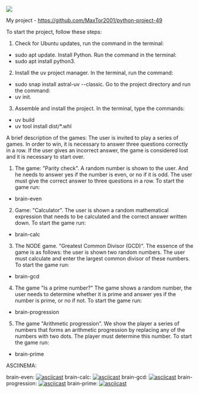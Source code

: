 <a href="https://codeclimate.com/github/MaxTor2001/python-project-49/maintainability"><img 
src="https://api.codeclimate.com/v1/badges/03c530ba0ac369e38585/maintainability" /></a>

My project - https://github.com/MaxTor2001/python-project-49

To start the project, follow these steps:
1. Check for Ubuntu updates, run the command in the terminal:
- sudo apt update.
Install Python. Run the command in the terminal:
- sudo apt install python3.
2. Install the uv project manager. In the terminal, run the command:
- sudo snap install astral-uv --classic. 
Go to the project directory and run the command:
- uv init.
3. Assemble and install the project. In the terminal, type the commands:
- uv build
- uv tool install dist/*.whl

A brief description of the games:
The user is invited to play a series of games. In order to win, it is necessary to answer three questions correctly in a row. If the user gives an incorrect answer, the game is considered lost and it is necessary to start over.
1. The game: "Parity check". A random number is shown to the user. And he needs to answer yes if the number is even, or no if it is odd. The user must give the correct answer to three questions in a row.
To start the game run: 
- brain-even
2. Game: "Calculator". The user is shown a random mathematical expression that needs to be calculated and the correct answer written down.
To start the game run: 
- brain-calc
3. The NODE game. "Greatest Common Divisor (GCD)". The essence of the game is as follows: the user is shown two random numbers. The user must calculate and enter the largest common divisor of these numbers.
To start the game run: 
- brain-gcd
4. The game "Is a prime number?" The game shows a random number, the user needs to determine whether it is prime and answer yes if the number is prime, or no if not.
To start the game run: 
- brain-progression
5. The game "Arithmetic progression". We show the player a series of numbers that forms an arithmetic progression by replacing any of the numbers with two dots. The player must determine this number.
To start the game run: 
- brain-prime



ASCIINEMA:

brain-even: [![asciicast](https://asciinema.org/a/rok2pwHVEWa8CgUWlsZGw18ga.svg)](https://asciinema.org/a/rok2pwHVEWa8CgUWlsZGw18ga)
brain-calc: [![asciicast](https://asciinema.org/a/BGB6x83eDp6zDnp2GV4fcJlt6.svg)](https://asciinema.org/a/BGB6x83eDp6zDnp2GV4fcJlt6)
brain-gcd: [![asciicast](https://asciinema.org/a/FKt0paXJSRX3HxfkBOh724GDI.svg)](https://asciinema.org/a/FKt0paXJSRX3HxfkBOh724GDI)
brain-progression: [![asciicast](https://asciinema.org/a/g0Cwl9Rfy2S8xlCGwDtiPOSx3.svg)](https://asciinema.org/a/g0Cwl9Rfy2S8xlCGwDtiPOSx3)
brain-prime: [![asciicast](https://asciinema.org/a/8iDI426OeLADrjD2joEIF3plZ.svg)](https://asciinema.org/a/8iDI426OeLADrjD2joEIF3plZ)
